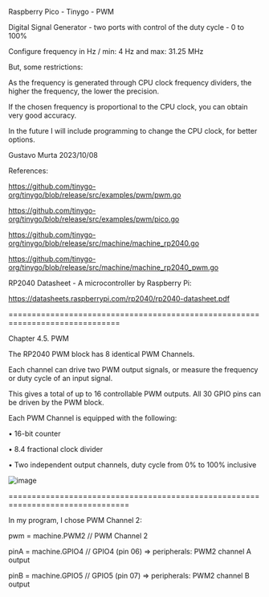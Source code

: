 Raspberry Pico - Tinygo - PWM 

Digital Signal Generator - two ports with control of the duty cycle - 0 to 100% 

Configure frequency in Hz / min: 4 Hz and max: 31.25 MHz

But, some restrictions: 

As the frequency is generated through CPU clock frequency dividers, the higher the frequency, the lower the precision.

If the chosen frequency is proportional to the CPU clock, you can obtain very good accuracy.

In the future I will include programming to change the CPU clock, for better options.

Gustavo Murta 2023/10/08

References:

https://github.com/tinygo-org/tinygo/blob/release/src/examples/pwm/pwm.go

https://github.com/tinygo-org/tinygo/blob/release/src/examples/pwm/pico.go

https://github.com/tinygo-org/tinygo/blob/release/src/machine/machine_rp2040.go

https://github.com/tinygo-org/tinygo/blob/release/src/machine/machine_rp2040_pwm.go

RP2040 Datasheet - A microcontroller by Raspberry Pi:

https://datasheets.raspberrypi.com/rp2040/rp2040-datasheet.pdf

==============================================================================

Chapter 4.5. PWM 

The RP2040 PWM block has 8 identical PWM Channels. 

Each channel can drive two PWM output signals, or measure the frequency or duty cycle of an input signal.

This gives a total of up to 16 controllable PWM outputs. All 30 GPIO pins can be driven by the PWM block.

Each PWM Channel is equipped with the following:

• 16-bit counter

• 8.4 fractional clock divider

• Two independent output channels, duty cycle from 0% to 100% inclusive

![image](https://github.com/Gustavomurta/tinyGo_my_experiments/assets/4587366/b5ea8897-5f1b-49bd-b195-0381b2e7086a)




================================================================================

In my program, I chose PWM Channel 2:

pwm  = machine.PWM2  // PWM Channel 2

pinA = machine.GPIO4 // GPIO4 (pin 06) =>  peripherals: PWM2 channel A output

pinB = machine.GPIO5 // GPIO5 (pin 07) =>  peripherals: PWM2 channel B output
